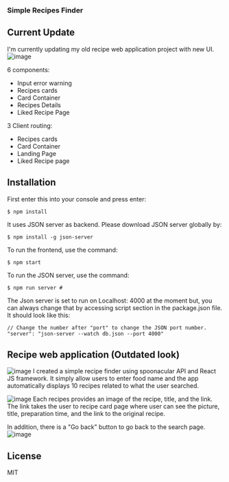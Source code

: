 ### Simple Recipes Finder


## Current Update
I'm currently updating my old recipe web application project with new UI.
![image](https://user-images.githubusercontent.com/64029918/198901095-1570fc06-9323-438f-b5c1-9ab31c4dedf2.png)


6 components:
- Input error warning
- Recipes cards
- Card Container
- Recipes Details
- Liked Recipe Page

3 Client routing:
- Recipes cards
- Card Container
- Landing Page
- Liked Recipe page

## Installation

First enter this into your console and press enter:
``` 
$ npm install
```
It uses JSON server as backend.
Please download JSON server globally by:

```
$ npm install -g json-server
```
To run the frontend, use the command:

```
$ npm start
```

To run the JSON server, use the command:

```
$ npm run server #
```
The Json server is set to run on Localhost: 4000 at the moment but, you can always change that by accessing script section in the package.json file.
It should look like this:

```
// Change the number after "port" to change the JSON port number.
"server": "json-server --watch db.json --port 4000"
```

## Recipe web application (Outdated look)

![image](https://user-images.githubusercontent.com/64029918/152034898-2b379e0c-7dc9-46b1-8072-b8d4bb6db672.png)
I created a simple recipe finder using spoonacular API and React JS framework.
It simply allow users to enter food name and the app automatically displays 10 recipes related to what the user searched.

![image](https://user-images.githubusercontent.com/64029918/152035152-21f3befe-5762-4182-a1c7-a10f0db95428.png)
Each recipes provides an image of the recipe, title, and the link. The link takes the user to recipe card page where user can see the picture, title, preparation time, and the link to the original recipe. 

In addition, there is a "Go back" button to go back to the search page.
![image](https://user-images.githubusercontent.com/64029918/152035638-c128d9d5-8f7e-457e-a5ca-c81b3979cb01.png)


## License
MIT
